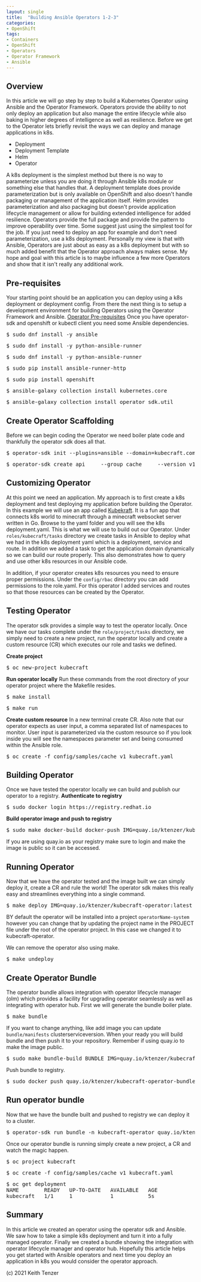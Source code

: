 ```yaml
--- 
layout: single
title:  "Building Ansible Operators 1-2-3"
categories:
- OpenShift
tags:
- Containers
- OpenShift
- Operators
- Operator Framework
- Ansible
---
```

## Overview
In this article we will go step by step to build a Kubernetes Operator using Ansible and the Operator Framework. Operators provide the ability to not only deploy an application but also manage the entire lifecycle while also baking in higher degrees of intelligence as well as resilience. Before we get to the Operator lets briefly revisit the ways we can deploy and manage applications in k8s. 
- Deployment
- Deployment Template
- Helm
- Operator

A k8s deployment is the simplest method but there is no way to parameterize unless you are doing it through Ansible k8s module or something else that handles that. A deployment template does provide parameterization but is only available on OpenShift and also doesn't handle packaging or management of the application itself. Helm provides parameterization and also packaging but doesn't provide application lifecycle management or allow for building extended intelligence for added resilience. Operators provide the full package and provide the pattern to improve operability over time. Some suggest just using the simplest tool for the job. If you just need to deploy an app for example and don't need parameterization, use a k8s deployment. Personally my view is that with Ansible, Operators are just about as easy as a k8s deployment but with so much added benefit that the Operator approach always makes sense. My hope and goal with this article is to maybe influence a few more Operators and show that it isn't really any additional work.

## Pre-requisites
Your starting point should be an application you can deploy using a k8s deployment or deployment config. From there the next thing is to setup a development environment for building Operators using the Operator Framework and Ansible.
[Operator Pre-requisites](https://docs.openshift.com/container-platform/4.8/operators/operator_sdk/ansible/osdk-ansible-quickstart.html)
Once you have operator-sdk and openshift or kubectl client you need some Ansible dependencies.
 <pre>$ sudo dnf install -y ansible</pre>
 <pre>$ sudo dnf install -y python-ansible-runner</pre>
 <pre>$ sudo dnf install -y python-ansible-runner</pre>
 <pre>$ sudo pip install ansible-runner-http</pre>
 <pre>$ sudo pip install openshift</pre>
 <pre>$ ansible-galaxy collection install kubernetes.core </pre>
 <pre>$ ansible-galaxy collection install operator_sdk.util </pre>

## Create Operator Scaffolding
 Before we can begin coding the Operator we need boiler plate code and thankfully the operator sdk does all that.
<pre>$ operator-sdk init --plugins=ansible --domain=kubecraft.com</pre>
<pre>$ operator-sdk create api     --group cache     --version v1     --kind Kubecraft     --generate-role</pre>

## Customizing Operator
At this point we need an application. My approach is to first create a k8s deployment and test deploying my application before building the Operator. In this example we will use an app called [Kubekraft](https://github.com/ktenzer/kubecraftadmin). It is a fun app that connects k8s world to minecraft through a minecraft websocket server written in Go. Browse to the yaml folder and you will see the k8s deployment.yaml. This is what we will use to build out our Operator.
Under ```roles/kubecraft/tasks``` directory we create tasks in Ansible to deploy what we had in the k8s deployment yaml which is a deployment, service and route. In addition we added a task to get the application domain dynamically so we can build our route properly. This also demonstrates how to query and use other k8s resources in our Ansible code.

In addition, if your operator creates k8s resources you need to ensure proper permissions. Under the ```config/rbac``` directory you can add permissions to the role.yaml. For this operator I added services and routes so that those resources  can be created by the Operator.

## Testing Operator
The operator sdk provides a simple way to test the operator locally. Once we have our tasks complete under the ```role/project/tasks``` directory, we simply need to create a new project, run the operator locally and create a custom resource (CR) which executes our role and tasks we defined.

**Create project**
<pre>$ oc new-project kubecraft</pre>

**Run operator locally**
Run these commands from the root directory of your operator project where the Makefile resides.
<pre>$ make install</pre>
<pre>$ make run</pre>

**Create custom resource**
In a new terminal create CR. Also note that our operator expects as user input, a comma separated list of namespaces to monitor. User input is parameterized via the custom resource so if you look inside you will see the namespaces parameter set and being consumed within the Ansible role.
<pre>$ oc create -f config/samples/cache_v1_kubecraft.yaml</pre>

## Building Operator
Once we have tested the operator locally we can build and publish our operator to a registry.
**Authenticate to registry**
<pre>$ sudo docker login https://registry.redhat.io</pre>

**Build operator image and push to registry**
 <pre>$ sudo make docker-build docker-push IMG=quay.io/ktenzer/kubecraft-operator:latest</pre>
 If you are using quay.io as your registry make sure to login and make the image is public so it can be accessed.

## Running Operator
 Now that we have the operator tested and the image built we can simply deploy it, create a CR and rule the world!
 The operator sdk makes this really easy and streamlines everything into a single command.
 <pre>$ make deploy IMG=quay.io/ktenzer/kubecraft-operator:latest</pre>

 BY default the operator will be installed into a project ```operatorName-system``` however you can change that by updating the project name in the PROJECT file under the root of the operator project. In this case we changed it to kubecraft-operator.
 
 We can remove the operator also using make.
 <pre>$ make undeploy</pre>

## Create Operator Bundle
 The operator bundle allows integration with operator lifecycle manager (olm) which provides a facility for upgrading operator seamlessly as well as integrating with operator hub. First we will generate the bundle boiler plate.
 <pre>$ make bundle</pre>
If you want to change anything, like add image you can update ```bundle/manifests``` clusterserviceversion. When your ready you will build bundle and then push it to your repository. Remember if using quay.io to make the image public.
<pre>$ sudo make bundle-build BUNDLE_IMG=quay.io/ktenzer/kubecraft-operator-bundle:latest</pre>
Push bundle to registry.
<pre>$ sudo docker push quay.io/ktenzer/kubecraft-operator-bundle:latest</pre>
## Run operator bundle
Now that we have the bundle built and pushed to registry we can deploy it to a cluster.
<pre>$ operator-sdk run bundle -n kubecraft-operator quay.io/ktenzer/kubecraft-operator-bundle:latest</pre>
Once our operator bundle is running simply create a new project, a CR and watch the magic happen.
<pre>$ oc project kubecraft</pre>
<pre>$ oc create -f config/samples/cache_v1_kubecraft.yaml</pre>
<pre>$ oc get deployment
NAME        READY   UP-TO-DATE   AVAILABLE   AGE
kubecraft   1/1     1            1           5s
</pre>

## Summary
In this article we created an operator using the operator sdk and Ansible. We saw how to take a simple k8s deployment and turn it into a fully managed operator. Finally we created a bundle showing the integration with operator lifecycle manager and operator hub. Hopefully this article helps you get started with Ansible operators and next time you deploy an application in k8s you would consider the operator approach.

(c) 2021 Keith Tenzer





